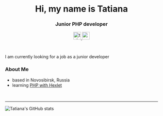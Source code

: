 <h1 align="center">Hi, my name is Tatiana</h1>
<h3 align="center">Junior PHP developer</h3>
<p align="center">
  <a href="https://t.me/to_antonova" target="_blank" rel="noreferrer"> <img src="https://img.shields.io/badge/chat-telegram-%234682B4" alt="telegram" height="25"/> </a>
  <a href="mailto:to_antonova@mail.ru" target="_blank" rel="noreferrer"> <img src="https://img.shields.io/badge/write-to.antonova%40mail.ru-%234169E1" alt="mail" height="25"/> </a>
  <!-- <a href="https://vk.com/to.antonova" target="_blank" rel="noreferrer"> <img src="https://img.shields.io/badge/view-vkontakte-%234682B4" alt="vk" height="25"/> </a> -->
</p>
<br>

I am currently looking for a job as a junior developer
  
  ### About Me
*   based in Novosibirsk, Russia
*   learning <a href="https://ru.hexlet.io/programs/php">PHP with Hexlet</a>


<br>
<hr>

  ![Tatiana's GitHub stats](https://github-readme-stats.vercel.app/api?username=to-antonova&theme=github_dark&show_icons=true)
